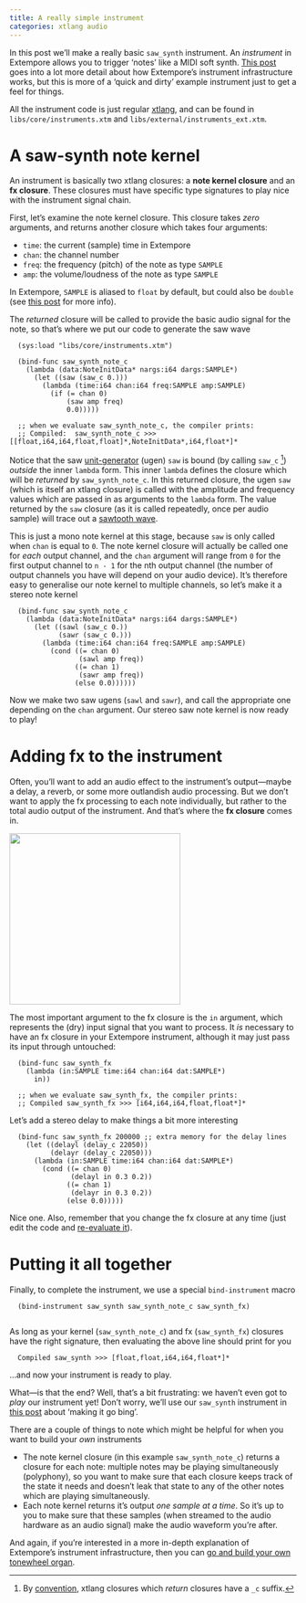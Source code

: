```yaml
---
title: A really simple instrument
categories: xtlang audio
---
```


In this post we’ll make a really basic `saw_synth` instrument. An
*instrument* in Extempore allows you to trigger ‘notes’ like a MIDI soft
synth. [This post](./2012-09-28-making-an-instrument.org) goes into a
lot more detail about how Extempore’s instrument infrastructure works,
but this is more of a ‘quick and dirty’ example instrument just to get a
feel for things.

All the instrument code is just regular
[xtlang](./2012-08-09-xtlang-type-reference.org), and can be found in
`libs/core/instruments.xtm` and `libs/external/instruments_ext.xtm`.

# A saw-synth note kernel

An instrument is basically two xtlang closures: a **note kernel
closure** and an **fx closure**. These closures must have specific type
signatures to play nice with the instrument signal chain.

First, let’s examine the note kernel closure. This closure takes *zero*
arguments, and returns another closure which takes four arguments:

-   `time`: the current (sample) time in Extempore
-   `chan`: the channel number
-   `freq`: the frequency (pitch) of the note as type `SAMPLE`
-   `amp`: the volume/loudness of the note as type `SAMPLE`

In Extempore, `SAMPLE` is aliased to `float` by default, but could also
be `double` (see [this
post](./2013-11-15-changing-from-doubles-to-floats-in-audio_dsp.org) for
more info).

The *returned* closure will be called to provide the basic audio signal
for the note, so that’s where we put our code to generate the saw wave

``` {.extempore}
  (sys:load "libs/core/instruments.xtm")

  (bind-func saw_synth_note_c
    (lambda (data:NoteInitData* nargs:i64 dargs:SAMPLE*)
      (let ((saw (saw_c 0.)))
        (lambda (time:i64 chan:i64 freq:SAMPLE amp:SAMPLE)
          (if (= chan 0)
              (saw amp freq)
              0.0)))))

  ;; when we evaluate saw_synth_note_c, the compiler prints:
  ;; Compiled:  saw_synth_note_c >>> [[float,i64,i64,float,float]*,NoteInitData*,i64,float*]*
```

Notice that the saw
[unit-generator](http://en.wikipedia.org/wiki/Unit_generator) (ugen)
`saw` is bound (by calling `saw_c` [^1]) *outside* the inner `lambda`
form. This inner `lambda` defines the closure which will be *returned*
by `saw_synth_note_c`. In this returned closure, the ugen `saw` (which
is itself an xtlang closure) is called with the amplitude and frequency
values which are passed in as arguments to the `lambda` form. The value
returned by the `saw` closure (as it is called repeatedly, once per
audio sample) will trace out a [sawtooth
wave](http://en.wikipedia.org/wiki/Sawtooth_wave).

This is just a mono note kernel at this stage, because `saw` is only
called when `chan` is equal to `0`. The note kernel closure will
actually be called one for *each* output channel, and the `chan`
argument will range from `0` for the first output channel to `n - 1` for
the nth output channel (the number of output channels you have will
depend on your audio device). It’s therefore easy to generalise our note
kernel to multiple channels, so let’s make it a stereo note kernel

``` {.extempore}
  (bind-func saw_synth_note_c
    (lambda (data:NoteInitData* nargs:i64 dargs:SAMPLE*)
      (let ((sawl (saw_c 0.))
            (sawr (saw_c 0.)))
        (lambda (time:i64 chan:i64 freq:SAMPLE amp:SAMPLE)
          (cond ((= chan 0)
                 (sawl amp freq))
                ((= chan 1)
                 (sawr amp freq))
                (else 0.0))))))
```

Now we make two saw ugens (`sawl` and `sawr`), and call the appropriate
one depending on the `chan` argument. Our stereo saw note kernel is now
ready to play!

# Adding fx to the instrument

Often, you’ll want to add an audio effect to the instrument’s
output—maybe a delay, a reverb, or some more outlandish audio
processing. But we don’t want to apply the fx processing to each note
individually, but rather to the total audio output of the instrument.
And that’s where the **fx closure** comes in.

<div class="ui image segment">
  <img src="/img/simple-instrument/fx.png" width="300px" alt="">
</div>

The most important argument to the fx closure is the `in` argument,
which represents the (dry) input signal that you want to process. It
*is* necessary to have an fx closure in your Extempore instrument,
although it may just pass its input through untouched:

``` {.extempore}
  (bind-func saw_synth_fx
    (lambda (in:SAMPLE time:i64 chan:i64 dat:SAMPLE*)
      in))

  ;; when we evaluate saw_synth_fx, the compiler prints:  
  ;; Compiled saw_synth_fx >>> [i64,i64,i64,float,float*]*
```

Let’s add a stereo delay to make things a bit more interesting

``` {.extempore}
  (bind-func saw_synth_fx 200000 ;; extra memory for the delay lines
    (let ((delayl (delay_c 22050))
          (delayr (delay_c 22050)))
      (lambda (in:SAMPLE time:i64 chan:i64 dat:SAMPLE*)
        (cond ((= chan 0)
               (delayl in 0.3 0.2))
              ((= chan 1)
               (delayr in 0.3 0.2))
              (else 0.0)))))
```

Nice one. Also, remember that you change the fx closure at any time
(just edit the code and [re-evaluate
it](./2012-09-26-interacting-with-the-extempore-compiler.org)).

# Putting it all together

Finally, to complete the instrument, we use a special `bind-instrument`
macro

``` {.extempore}
  (bind-instrument saw_synth saw_synth_note_c saw_synth_fx)
```

<div class="ui image segment">
  <img src="/img/simple-instrument/whole-instrument.png" alt="">
</div>

As long as your kernel (`saw_synth_note_c`) and fx (`saw_synth_fx`)
closures have the right signature, then evaluating the above line should
print for you

``` {.bash}
  Compiled saw_synth >>> [float,float,i64,i64,float*]*
```

…and now your instrument is ready to play.

What—is that the end? Well, that’s a bit frustrating: we haven’t even
got to *play* our instrument yet! Don’t worry, we’ll use our `saw_synth`
instrument in [this post](2012-10-15-playing-an-instrument-part-i.org)
about ‘making it go bing’.

There are a couple of things to note which might be helpful for when you
want to build your *own* instruments

-   The note kernel closure (in this example `saw_synth_note_c`) returns
    a closure for each note: multiple notes may be playing
    simultaneously (polyphony), so you want to make sure that each
    closure keeps track of the state it needs and doesn’t leak that
    state to any of the other notes which are playing simultaneously.
-   Each note kernel returns it’s output *one sample at a time*. So it’s
    up to you to make sure that these samples (when streamed to the
    audio hardware as an audio signal) make the audio waveform
    you’re after.

And again, if you’re interested in a more in-depth explanation of
Extempore’s instrument infrastructure, then you can [go and build your
own tonewheel organ](./2012-09-28-making-an-instrument.org).

[^1]: By [convention](./2012-10-15-xtlang-naming-conventions.org),
    xtlang closures which *return* closures have a `_c` suffix.
